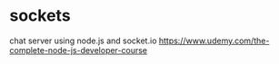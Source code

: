 # sockets

chat server using node.js and socket.io
https://www.udemy.com/the-complete-node-js-developer-course